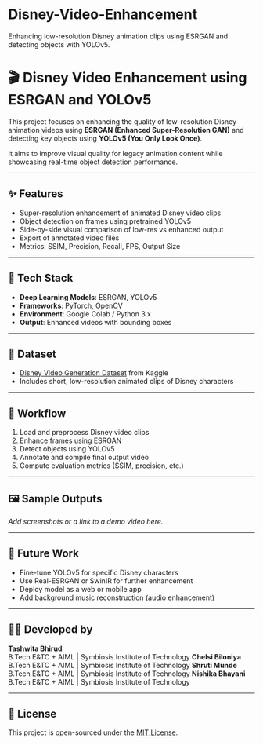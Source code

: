 # Disney-Video-Enhancement
Enhancing low-resolution Disney animation clips using ESRGAN and detecting objects with YOLOv5.

# 🎬 Disney Video Enhancement using ESRGAN and YOLOv5

This project focuses on enhancing the quality of low-resolution Disney animation videos using **ESRGAN (Enhanced Super-Resolution GAN)** and detecting key objects using **YOLOv5 (You Only Look Once)**.

It aims to improve visual quality for legacy animation content while showcasing real-time object detection performance.

---

## ✨ Features

- Super-resolution enhancement of animated Disney video clips
- Object detection on frames using pretrained YOLOv5
- Side-by-side visual comparison of low-res vs enhanced output
- Export of annotated video files
- Metrics: SSIM, Precision, Recall, FPS, Output Size

---

## 🧰 Tech Stack

- **Deep Learning Models**: ESRGAN, YOLOv5
- **Frameworks**: PyTorch, OpenCV
- **Environment**: Google Colab / Python 3.x
- **Output**: Enhanced videos with bounding boxes

---

## 📂 Dataset

- [Disney Video Generation Dataset](https://www.kaggle.com/datasets/domi2314/disney-videogeneration-dataset) from Kaggle
- Includes short, low-resolution animated clips of Disney characters

---

## 🧪 Workflow

1. Load and preprocess Disney video clips
2. Enhance frames using ESRGAN
3. Detect objects using YOLOv5
4. Annotate and compile final output video
5. Compute evaluation metrics (SSIM, precision, etc.)

---

## 🖼️ Sample Outputs

_Add screenshots or a link to a demo video here._

---

## 🚀 Future Work

- Fine-tune YOLOv5 for specific Disney characters
- Use Real-ESRGAN or SwinIR for further enhancement
- Deploy model as a web or mobile app
- Add background music reconstruction (audio enhancement)

---

## 👩‍💻 Developed by

**Tashwita Bhirud**  
B.Tech E&TC + AIML | Symbiosis Institute of Technology
**Chelsi Biloniya**
B.Tech E&TC + AIML | Symbiosis Institute of Technology
**Shruti Munde**
B.Tech E&TC + AIML | Symbiosis Institute of Technology
**Nishika Bhayani**
B.Tech E&TC + AIML | Symbiosis Institute of Technology


---

## 📄 License

This project is open-sourced under the [MIT License](LICENSE).

